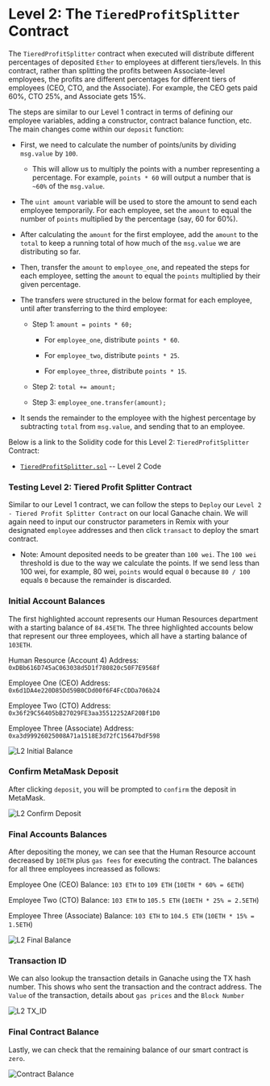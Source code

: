 # Level 2: The `TieredProfitSplitter` Contract

The  `TieredProfitSplitter` contract when executed will distribute different percentages of deposited `Ether` to employees at different tiers/levels. In this contract, rather than splitting the profits between Associate-level employees, the profits are different percentages for different tiers of employees (CEO, CTO, and the Associate). For example, the CEO gets paid 60%, CTO 25%, and Associate gets 15%.

The steps are similar to our Level 1 contract in terms of defining our employee variables, adding a constructor, contract balance function, etc. The main changes come within our `deposit` function:


* First, we need to calculate the number of points/units by dividing `msg.value` by `100`.

   * This will allow us to multiply the points with a number representing a percentage. For example, `points * 60` will output a number that is `~60%` of the `msg.value`.

* The `uint amount` variable will be used to store the amount to send each employee temporarily. For each employee, set the `amount` to equal the number of `points` multiplied by the percentage (say, 60 for 60%).

* After calculating the `amount` for the first employee, add the `amount` to the `total` to keep a running total of how much of the `msg.value` we are distributing so far.

* Then, transfer the `amount` to `employee_one`, and repeated the steps for each employee, setting the `amount` to equal the `points` multiplied by their given percentage.

* The transfers were structured in the below format for each employee, until after transferring to the third employee:

  * Step 1: `amount = points * 60;`

    * For `employee_one`, distribute `points * 60`.

    * For `employee_two`, distribute `points * 25`.

    * For `employee_three`, distribute `points * 15`.

  * Step 2: `total += amount;`

  * Step 3: `employee_one.transfer(amount);`

* It sends the remainder to the employee with the highest percentage by subtracting `total` from `msg.value`, and sending that to an employee.

Below is a link to the Solidity code for this Level 2: `TieredProfitSplitter` Contract:

* [`TieredProfitSplitter.sol`](Starter-Code/TieredProfitSplitter.sol) -- Level 2 Code


### Testing Level 2: Tiered Profit Splitter Contract

Similar to our Level 1 contract, we can follow the steps to `Deploy` our `Level 2 - Tiered Profit Splitter Contract` on our local Ganache chain. We will again need to input our constructor parameters in Remix with your designated `employee` addresses and then click `transact` to deploy the smart contract. 

  * Note: Amount deposited needs to be greater than `100 wei`. The `100 wei` threshold is due to the way we calculate the points. If we send less than 100 wei, for example, 80 wei, `points` would equal `0` because `80 / 100` equals `0` because the remainder is discarded.



### Initial Account Balances 
The first highlighted account represents our Human Resources department with a starting balance of `84.45ETH`. The three highlighted accounts below that represent our three employees, which all have a starting balance of `103ETH`.

Human Resource (Account 4) Address: `0xDBb616D745aC063038d5D1f780820c50F7E9568f`

Employee One (CEO) Address: `0x6d1DA4e220D85Dd59B0CDd00f6F4FcCDDa706b24`

Employee Two (CTO) Address: `0x36f29C56405bB27029FE3aa35512252AF20Bf1D0`

Employee Three (Associate) Address: `0xa3d99926025008A71a1518E3d72fC15647bdF598`


![L2 Initial Balance](L2_Screenshots/L2_InitialBalance.png)


### Confirm MetaMask Deposit
After clicking `deposit`, you will be prompted to `confirm` the deposit in MetaMask. 

![L2 Confirm Deposit](L2_Screenshots/L2_Confirm.png)


### Final Accounts Balances 
After depositing the money, we can see that the Human Resource account decreased by `10ETH` plus `gas fees` for executing the contract. The balances for all three employees increassed as follows:

Employee One (CEO) Balance: `103 ETH` to `109 ETH`              (`10ETH * 60% = 6ETH`)

Employee Two (CTO) Balance: `103 ETH` to `105.5 ETH`            (`10ETH * 25% = 2.5ETH`)

Employee Three (Associate) Balance: `103 ETH` to `104.5 ETH`    (`10ETH * 15% = 1.5ETH`)


![L2 Final Balance](L2_Screenshots/L2_FinalBalance.png)


### Transaction ID
We can also lookup the transaction details in Ganache using the TX hash number. This shows who sent the transaction and the contract address. The `Value` of the transaction, details about `gas prices` and the `Block Number` 

![L2 TX_ID](L2_Screenshots/L2_TX_ID.png)

### Final Contract Balance
Lastly, we can check that the remaining balance of our smart contract is `zero`.

![Contract Balance](L2_Screenshots/L2_Contract_Balance.png)


